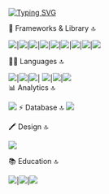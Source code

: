 
[![Typing SVG](https://readme-typing-svg.demolab.com?font=Fira+Code&pause=1000&width=435&lines=Hi+there+I'm+a+Frontend+Developer;I+'am+good+with+Next+Js+and++React+JS;I'm+passionate+of+building+clean+UI)](https://git.io/typing-svg)

🚀 Frameworks & Library 🔝

<img src="https://img.shields.io/badge/Ant%20Design-1890FF?style=for-the-badge&logo=antdesign&logoColor=white](https://img.shields.io/badge/Babel-F9DC3E?style=for-the-badge&logo=babel&logoColor=white" />|<img src="https://img.shields.io/badge/Bootstrap-563D7C?style=for-the-badge&logo=bootstrap&logoColor=white" />|<img src="https://img.shields.io/badge/Express.js-000000?style=for-the-badge&logo=express&logoColor=white" />|<img src="https://img.shields.io/badge/npm-CB3837?style=for-the-badge&logo=npm&logoColor=white" />|<img src="https://img.shields.io/badge/React-20232A?style=for-the-badge&logo=react&logoColor=61DAFB" />|<img src="https://img.shields.io/badge/React_Router-CA4245?style=for-the-badge&logo=react-router&logoColor=white" />|<img src="https://img.shields.io/badge/Redux-593D88?style=for-the-badge&logo=redux&logoColor=white" />|<img src="https://img.shields.io/badge/redis-CC0000.svg?&style=for-the-badge&logo=redis&logoColor=white" />|<img src="https://img.shields.io/badge/Sass-CC6699?style=for-the-badge&logo=sass&logoColor=white" />

👩‍💻 Languages 🔝

<img src="https://img.shields.io/badge/JavaScript-323330?style=for-the-badge&logo=javascript&logoColor=F7DF1E" />|<img src="https://img.shields.io/badge/json-5E5C5C?style=for-the-badge&logo=json&logoColor=white" />|<img src="https://img.shields.io/badge/TypeScript-007ACC?style=for-the-badge&logo=typescript&logoColor=white" />|
<img src="https://img.shields.io/badge/PHP-777BB4?style=for-the-badge&logo=php&logoColor=white" />|<img src="https://img.shields.io/badge/HTML5-E34F26?style=for-the-badge&logo=html5&logoColor=white" />|<img src="https://img.shields.io/badge/Dart-0175C2?style=for-the-badge&logo=dart&logoColor=white" />                                                                                                             
📊 Analytics 🔝
                                                                                                  
 <img src="https://img.shields.io/badge/Google%20Analytics-E37400?style=for-the-badge&logo=google%20analytics&logoColor=white" />                                                                              
⚡ Database 🔝
                                                                                                                              
<img src="https://img.shields.io/badge/MongoDB-4EA94B?style=for-the-badge&logo=mongodb&logoColor=white" />

🖍 Design 🔝
                                                                                                       
<img src="https://img.shields.io/badge/Figma-F24E1E?style=for-the-badge&logo=figma&logoColor=white" />
                                                                                                   
📚 Education 🔝

<img src="https://img.shields.io/badge/Udemy-EC5252?style=for-the-badge&logo=Udemy&logoColor=white" />|<img src="https://img.shields.io/badge/MDN_Web_Docs-black?style=for-the-badge&logo=mdnwebdocs&logoColor=white" />|<img src="https://img.shields.io/badge/Slideshare-0077B5?style=for-the-badge&logo=slideshare&logoColor=white" />



